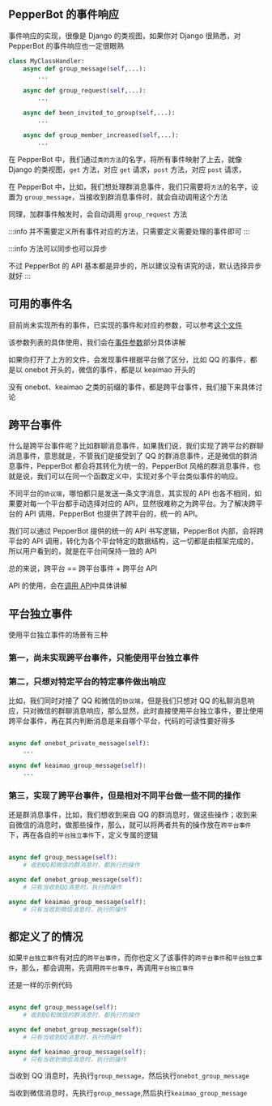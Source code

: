 ## PepperBot 的事件响应

事件响应的实现，很像是 Django 的类视图，如果你对 Django 很熟悉，对 PepperBot 的事件响应也一定很眼熟

```py
class MyClassHandler:
    async def group_message(self,...):
        ...

    async def group_request(self,...):
        ...

    async def been_invited_to_group(self,...):
        ...

    async def group_member_increased(self,...):
        ...
```

在 PepperBot 中，我们通过`类的方法`的名字，将所有事件映射了上去，就像 Django 的类视图，`get` 方法，对应 `get` 请求，`post` 方法，对应 `post` 请求，

在 PepperBot 中，比如，我们想处理群消息事件，我们只需要将`方法`的名字，设置为 `group_message`，当接收到群消息事件时，就会自动调用这个方法

同理，加群事件触发时，会自动调用 `group_request` 方法

:::info
并不需要定义所有事件对应的方法，只需要定义需要处理的事件即可
:::

:::info
方法可以同步也可以异步

不过 PepperBot 的 API 基本都是异步的，所以建议没有讲究的话，默认选择异步就好
:::

## 可用的事件名

目前尚未实现所有的事件，已实现的事件和对应的参数，可以参考[这个文件](../../API/事件参数/跨平台.md)

该参数列表的具体使用，我们会在[事件参数](./事件参数.md)部分具体讲解

如果你打开了上方的文件，会发现事件根据平台做了区分，比如 QQ 的事件，都是以 onebot 开头的，微信的事件，都是以 keaimao 开头的

没有 onebot、keaimao 之类的前缀的事件，都是跨平台事件，我们接下来具体讨论

## 跨平台事件

什么是跨平台事件呢？比如群聊消息事件，如果我们说，我们实现了跨平台的群聊消息事件，意思就是，不管我们是接受到了 QQ 的群消息事件，还是微信的群消息事件，PepperBot 都会将其转化为统一的，PepperBot 风格的群消息事件，也就是说，我们可以在同一个函数定义中，实现对多个平台类似事件的响应。

不同平台的`协议端`，哪怕都只是发送一条文字消息，其实现的 API 也各不相同，如果要对每一个平台都手动选择对应的 API，显然很难称之为跨平台。为了解决跨平台的 API 调用，PepperBot 也提供了跨平台的，统一的 API。

我们可以通过 PepperBot 提供的统一的 API 书写逻辑，PepperBot 内部，会将跨平台的 API 调用，转化为各个平台特定的数据结构，这一切都是由框架完成的，所以用户看到的，就是在平台间保持一致的 API

总的来说，跨平台 == 跨平台事件 + 跨平台 API

API 的使用，会在[调用 API](../行为/调用API.md)中具体讲解

## 平台独立事件

使用平台独立事件的场景有三种

### 第一，尚未实现跨平台事件，只能使用平台独立事件

### 第二，只想对特定平台的特定事件做出响应

比如，我们同时对接了 QQ 和微信的`协议端`，但是我们只想对 QQ 的私聊消息响应，只对微信的群聊消息响应，那么显然，此时直接使用平台独立事件，要比使用跨平台事件，再在其内判断消息是来自哪个平台，代码的可读性要好得多

```py

async def onebot_private_message(self):
    ...

async def keaimao_group_message(self):
    ...

```

### 第三，实现了跨平台事件，但是相对不同平台做一些不同的操作

还是群消息事件，比如，我们想收到来自 QQ 的群消息时，做这些操作；收到来自微信的消息时，做那些操作，那么，就可以将两者共有的操作放在`跨平台事件`下，再在各自的`平台独立事件`下，定义专属的逻辑

```py

async def group_message(self):
    # 收到QQ和微信的群消息时，都执行的操作

async def onebot_group_message(self):
    # 只有当收到QQ消息时，执行的操作

async def keaimao_group_message(self):
    # 只有当收到微信消息时，执行的操作

```

## 都定义了的情况

如果`平台独立事件`有对应的`跨平台事件`，而你也定义了该事件的`跨平台事件`和`平台独立事件`，那么，都会调用，先调用`跨平台事件`，再调用`平台独立事件`

还是一样的示例代码

```py

async def group_message(self):
    # 收到QQ和微信的群消息时，都执行的操作

async def onebot_group_message(self):
    # 只有当收到QQ消息时，执行的操作

async def keaimao_group_message(self):
    # 只有当收到微信消息时，执行的操作

```

当收到 QQ 消息时，先执行`group_message`，然后执行`onebot_group_message`

当收到微信消息时，先执行`group_message`,然后执行`keaimao_group_message`
